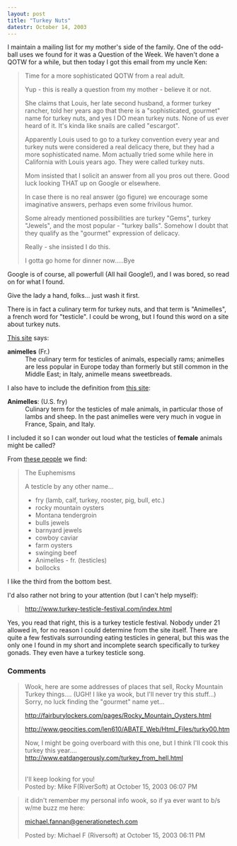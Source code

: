 ```yaml
---
layout: post
title: "Turkey Nuts"
datestr: October 14, 2003
---
```


I maintain a mailing list for my mother's side of the family.  One of the odd-ball uses we found for it was a Question of the Week.  We haven't done a QOTW for a while, but then today I got this email from my uncle Ken:
<blockquote>
Time for a more sophisticated QOTW from a real adult.</q>

Yup - this is really a question from my mother - believe it or not.</q>

She claims that Louis, her late second husband, a former turkey rancher, told her years ago that there is a "sophisticated, gourmet" name for turkey nuts, and yes I DO mean turkey nuts. None of us ever heard of it. It's kinda like snails are called "escargot".</q>

Apparently Louis used to go to a turkey convention every year and turkey nuts were considered a real delicacy there, but they had a more sophisticated name. Mom actually tried some while here in California with Louis years ago. They were called turkey nuts.</q>

Mom insisted that I solicit an answer from all you pros out there. Good luck looking THAT up on Google or elsewhere.</q>

In case there is no real answer (go figure) we encourage some imaginative answers, perhaps even some frivilous humor.</q>

Some already mentioned possibilities are turkey "Gems", turkey "Jewels", and the most popular - "turkey balls". Somehow I doubt that they qualify as the "gourmet" expression of delicacy.</q>

Really - she insisted I do this.</q>

I gotta go home for dinner now.....Bye</q>
</blockquote>

Google is of course, all powerfull (All hail Google!), and I was bored, so read on for what I found.

Give the lady a hand, folks... just wash it first.

There is in fact a culinary term for turkey nuts, and that term is "Animelles", a french word for "testicle".  I could be wrong, but I found this word on a site about turkey nuts.

<a href="http://www.psgrill.net/Encyclopedia/ENCYCLOPEDIA.html">This site</a> says:
<dl>
<dt><b>animelles</b> (Fr.)</dt>
<dd>The culinary term for testicles of animals, especially rams; animelles are less popular in Europe today than formerly but still common in the Middle East; in Italy, animelle means sweetbreads.</dd>
</dl>

I also have to include the definition from <a href="http://www.hoboes.com/html/Diner/oysters.shtml">this site</a>:
<dl>
<dt><b>Animelles</b>: (U.S. fry)</dt>
<dd>Culinary term for the testicles of male animals, in particular those of lambs and sheep. In the past animelles were very much in vogue in France, Spain, and Italy.</dd>
</dl>

I included it so I can wonder out loud what the testicles of <strong>female</strong> animals might be called?

From <a href="http://www.funlinked.com/testicle/fact.html">these people</a> we find:
<blockquote>
The Euphemisms

A testicle by any other name...
<ul>
<li>fry (lamb, calf, turkey, rooster, pig, bull, etc.)</li>
<li>rocky mountain oysters</li>
<li>Montana tendergroin</li>
<li>bulls jewels</li>
<li>barnyard jewels</li>
<li>cowboy caviar</li>
<li>farm oysters</li>
<li>swinging beef</li>
<li>Animelles - fr. (testicles)</li>
<li>bollocks</li>
</ul>
</blockquote>

I like the third from the bottom best.

I'd also rather not bring to your attention (but I can't help myself):
<blockquote>
<a href="http://www.turkey-testicle-festival.com/index.html" title=" Turkey Testicle Festival Official Site">http://www.turkey-testicle-festival.com/index.html</a>
</blockquote>

Yes, you read that right, this is a turkey testicle festival.  Nobody under 21 allowed in, for no reason I could determine from the site itself.  There are quite a few festivals surrounding eating testicles in general, but this was the only one I found in my short and incomplete search specifically to turkey gonads.  They even have a turkey testicle song.

### Comments

<blockquote>
Wook, here are some addresses of places that sell, Rocky Mountain Turkey things.... (UGH! I like ya wook, but I'll never try this stuff...)  Sorry, no luck finding the "gourmet" name yet...

<a href="http://fairburylockers.com/pages/Rocky_Mountain_Oysters.html">http://fairburylockers.com/pages/Rocky_Mountain_Oysters.html</a>

<a href="http://www.geocities.com/len610/ABATE_Web/Html_Files/turky00.htm">http://www.geocities.com/len610/ABATE_Web/Html_Files/turky00.htm</a>

Now, I might be going overboard with this one, but I think I'll cook this turkey this year....<br />
<a href="http://www.eatdangerously.com/turkey_from_hell.html">http://www.eatdangerously.com/turkey_from_hell.html</a>

<br />
I'll keep looking for you!
<div class="post-meta">Posted by: Mike F(RiverSoft) at October 15, 2003 06:07 PM</div> </blockquote>

<blockquote>
it didn't remember my personal info wook, so if ya ever want to b/s w/me buzz me here:

michael.fannan@generationetech.com
<div class="post-meta">Posted by: Michael F (Riversoft) at October 15, 2003 06:11 PM</div> </blockquote>


